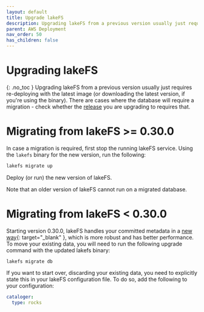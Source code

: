 ```yaml
---
layout: default
title: Upgrade lakeFS
description: Upgrading lakeFS from a previous version usually just requires re-deploying with the latest image or downloading the latest version
parent: AWS Deployment
nav_order: 50
has_children: false
---
```


# Upgrading lakeFS
{: .no_toc }
Upgrading lakeFS from a previous version usually just requires re-deploying with the latest image (or downloading the latest version, if you're using the binary).
There are cases where the database will require a migration - check whether the [release](https://github.com/treeverse/lakeFS/releases) you are upgrading to requires that.


# Migrating from lakeFS >= 0.30.0

In case a migration is required, first stop the running lakeFS service.
Using the `lakefs` binary for the new version, run the following:

```bash
lakefs migrate up
```

Deploy (or run) the new version of lakeFS.

Note that an older version of lakeFS cannot run on a migrated database.


# Migrating from lakeFS < 0.30.0

Starting version 0.30.0, lakeFS handles your committed metadata in a [new way](https://docs.google.com/document/d/1jzD7-jun-tdU5BGapmnMBe9ovSzBvTNjXCcVztV07A4/edit?usp=sharing){: target="_blank" }, which is more robust and has better performance.
To move your existing data, you will need to run the following upgrade command with the updated lakefs binary:

```shell
lakefs migrate db
```

If you want to start over, discarding your existing data, you need to explicitly state this in your lakeFS configuration file.
To do so, add the following to your configuration:

```yaml
cataloger:
  type: rocks
```
